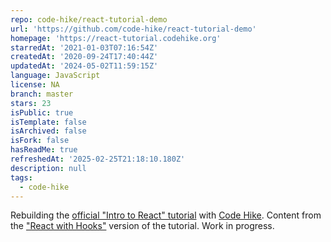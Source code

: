 ```yaml
---
repo: code-hike/react-tutorial-demo
url: 'https://github.com/code-hike/react-tutorial-demo'
homepage: 'https://react-tutorial.codehike.org'
starredAt: '2021-01-03T07:16:54Z'
createdAt: '2020-09-24T17:40:44Z'
updatedAt: '2024-05-02T11:59:15Z'
language: JavaScript
license: NA
branch: master
stars: 23
isPublic: true
isTemplate: false
isArchived: false
isFork: false
hasReadMe: true
refreshedAt: '2025-02-25T21:18:10.180Z'
description: null
tags:
  - code-hike
---
```


Rebuilding the [official "Intro to React" tutorial](https://reactjs.org/tutorial/tutorial.html) with [Code Hike](https://codehike.org). Content from the ["React with Hooks"](https://reactwithhooks.netlify.app/) version of the tutorial. Work in progress.
